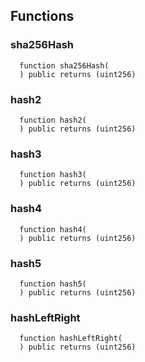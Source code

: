 


## Functions
### sha256Hash
```solidity
  function sha256Hash(
  ) public returns (uint256)
```




### hash2
```solidity
  function hash2(
  ) public returns (uint256)
```




### hash3
```solidity
  function hash3(
  ) public returns (uint256)
```




### hash4
```solidity
  function hash4(
  ) public returns (uint256)
```




### hash5
```solidity
  function hash5(
  ) public returns (uint256)
```




### hashLeftRight
```solidity
  function hashLeftRight(
  ) public returns (uint256)
```




